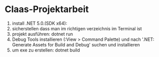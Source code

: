 # Claas-Projektarbeit
 
1. install .NET 5.0.(SDK x64):
2. sicherstellen dass man im richtigen verzeichnis im Terminal ist
3. projekt ausführen: dotnet run
4. Debug Tools installieren (:View > Command Palette) und nach '.NET: Generate Assets for Build and Debug' suchen und installieren
5. um exe zu erstellen: dotnet build

